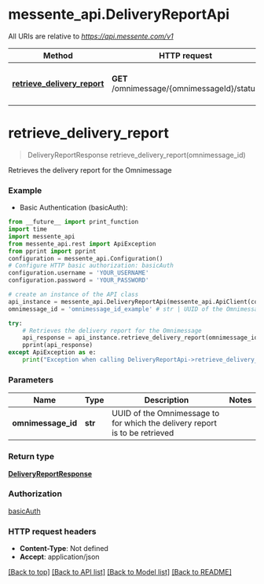 # messente_api.DeliveryReportApi

All URIs are relative to *https://api.messente.com/v1*

Method | HTTP request | Description
------------- | ------------- | -------------
[**retrieve_delivery_report**](DeliveryReportApi.md#retrieve_delivery_report) | **GET** /omnimessage/{omnimessageId}/status | Retrieves the delivery report for the Omnimessage


# **retrieve_delivery_report**
> DeliveryReportResponse retrieve_delivery_report(omnimessage_id)

Retrieves the delivery report for the Omnimessage

### Example

* Basic Authentication (basicAuth):
```python
from __future__ import print_function
import time
import messente_api
from messente_api.rest import ApiException
from pprint import pprint
configuration = messente_api.Configuration()
# Configure HTTP basic authorization: basicAuth
configuration.username = 'YOUR_USERNAME'
configuration.password = 'YOUR_PASSWORD'

# create an instance of the API class
api_instance = messente_api.DeliveryReportApi(messente_api.ApiClient(configuration))
omnimessage_id = 'omnimessage_id_example' # str | UUID of the Omnimessage to for which the delivery report is to be retrieved

try:
    # Retrieves the delivery report for the Omnimessage
    api_response = api_instance.retrieve_delivery_report(omnimessage_id)
    pprint(api_response)
except ApiException as e:
    print("Exception when calling DeliveryReportApi->retrieve_delivery_report: %s\n" % e)
```

### Parameters

Name | Type | Description  | Notes
------------- | ------------- | ------------- | -------------
 **omnimessage_id** | **str**| UUID of the Omnimessage to for which the delivery report is to be retrieved | 

### Return type

[**DeliveryReportResponse**](DeliveryReportResponse.md)

### Authorization

[basicAuth](../README.md#basicAuth)

### HTTP request headers

 - **Content-Type**: Not defined
 - **Accept**: application/json

[[Back to top]](#) [[Back to API list]](../README.md#documentation-for-api-endpoints) [[Back to Model list]](../README.md#documentation-for-models) [[Back to README]](../README.md)

